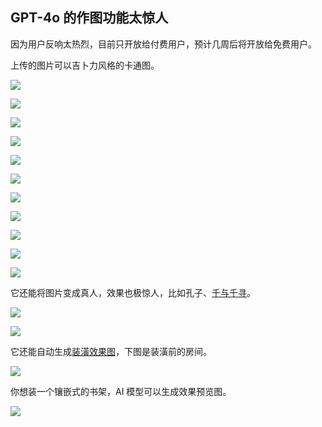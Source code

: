 ## GPT-4o 的作图功能太惊人

因为用户反响太热烈，目前只开放给付费用户，预计几周后将开放给免费用户。

上传的图片可以吉卜力风格的卡通图。

![](https://cdn.beekka.com/blogimg/asset/202503/bg2025032903.webp)

![](https://cdn.beekka.com/blogimg/asset/202503/bg2025032904.webp)

![](https://cdn.beekka.com/blogimg/asset/202503/bg2025032905.webp)

![](https://cdn.beekka.com/blogimg/asset/202503/bg2025032906.webp)

![](https://cdn.beekka.com/blogimg/asset/202503/bg2025032908.webp)

![](https://cdn.beekka.com/blogimg/asset/202503/bg2025032909.webp)

![](https://cdn.beekka.com/blogimg/asset/202503/bg2025032910.webp)

![](https://cdn.beekka.com/blogimg/asset/202503/bg2025032911.webp)

![](https://cdn.beekka.com/blogimg/asset/202503/bg2025032912.webp)

![](https://cdn.beekka.com/blogimg/asset/202503/bg2025032913.webp)

![](https://cdn.beekka.com/blogimg/asset/202503/bg2025032914.webp)

它还能将图片变成真人，效果也极惊人，比如孔子、[千与千寻](https://x.com/yetone/status/1904999754163191844)。

![](https://cdn.beekka.com/blogimg/asset/202503/bg2025032915.webp)

![](https://cdn.beekka.com/blogimg/asset/202503/bg2025032907.webp)

它还能自动生成[装潢效果图](https://x.com/sherwinwu/status/1904620108389212413)，下图是装潢前的房间。

![](https://cdn.beekka.com/blogimg/asset/202504/bg2025040101.webp)

你想装一个镶嵌式的书架，AI 模型可以生成效果预览图。

![](https://cdn.beekka.com/blogimg/asset/202504/bg2025040102.webp)